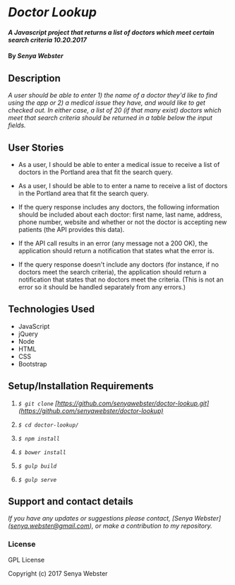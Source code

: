 # _Doctor Lookup_

#### _A Javascript project that returns a list of doctors which meet certain search criteria 10.20.2017_

#### By _Senya Webster_

## Description

_A user should be able to enter 1) the name of a doctor they'd like to find using the app or 2) a medical issue they have, and would like to get checked out. In either case, a list of 20 (if that many exist) doctors which meet that search criteria should be returned in a table below the input fields._


## User Stories

* As a user, I should be able to enter a medical issue to receive a list of doctors in the Portland area that fit the search query.

* As a user, I should be able to to enter a name to receive a list of doctors in the Portland area that fit the search query.

* If the query response includes any doctors, the following information should be included about each doctor: first name, last name, address, phone number, website and whether or not the doctor is accepting new patients (the API provides this data).

* If the API call results in an error (any message not a 200 OK), the application should return a notification that states what the error is.

* If the query response doesn't include any doctors (for instance, if no doctors meet the search criteria), the application should return a notification that states that no doctors meet the criteria. (This is not an error so it should be handled separately from any errors.)

## Technologies Used

* JavaScript
* jQuery
* Node
* HTML
* CSS
* Bootstrap

## Setup/Installation Requirements

1. _`$ git clone` [https://github.com/senyawebster/doctor-lookup.git](https://github.com/senyawebster/doctor-lookup)_

2. _`$ cd doctor-lookup/`_

3. _`$ npm install`_

4. _`$ bower install`_

5. _`$ gulp build`_

6. _`$ gulp serve`_

## Support and contact details

_If you have any updates or suggestions please contact, [Senya Webster] (senya.webster@gmail.com), or make a contribution to my repository._

### License

GPL License

Copyright (c) 2017 Senya Webster
